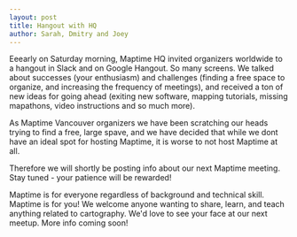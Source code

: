 ```yaml
---
layout: post
title: Hangout with HQ
author: Sarah, Dmitry and Joey
---
```

Eeearly on Saturday morning, Maptime HQ invited organizers worldwide to a hangout in Slack and on Google Hangout. So many screens. We talked about successes (your enthusiasm) and challenges (finding a free space to organize, and increasing the frequency of meetings), and received a ton of new ideas for going ahead (exiting new software, mapping tutorials, missing mapathons, video instructions and so much more).

As Maptime Vancouver organizers we have been scratching our heads trying to find a free, large spave, and we have decided that while we dont have an ideal spot for hosting Maptime, it is worse to not host Maptime at all.

Therefore we will shortly be posting info about our next Maptime meeting. Stay tuned - your patience will be rewarded!

Maptime is for everyone regardless of background and technical skill. Maptime is for you! We welcome anyone wanting to share, learn, and teach anything related to cartography. We'd love to see your face at our next meetup. More info coming soon!   